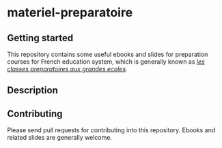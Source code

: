 # materiel-preparatoire

## Getting started
This repository contains some useful ebooks and slides for preparation courses for French education system, which is generally known as *[les classes preparatoires aux grandes ecoles](https://en.wikipedia.org/wiki/Classe_pr%C3%A9paratoire_aux_grandes_%C3%A9coles)*.

## Description

## Contributing
Please send pull requests for contributing into this repository. Ebooks and related slides are generally welcome.
